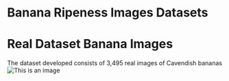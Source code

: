 # Banana Ripeness Images Datasets
# Real Dataset Banana Images
The dataset developed consists of 3,495 real images of Cavendish bananas
![This is an image]([https://myoctocat.com/assets/images/base-octocat.svg](https://www.freepik.es/vector-gratis/proximamente-fondo-diseno-efecto-luz-enfoque_10016630.htm))
